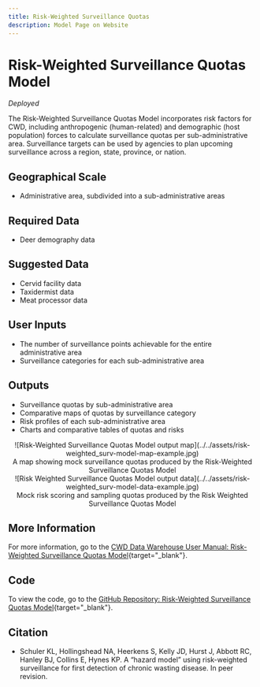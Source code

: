 ```yaml
---
title: Risk-Weighted Surveillance Quotas
description: Model Page on Website
---
```


# Risk-Weighted Surveillance Quotas Model
*Deployed*

The Risk-Weighted Surveillance Quotas Model incorporates risk factors for CWD, including anthropogenic (human-related) and demographic (host population) forces to calculate surveillance quotas per sub-administrative area. Surveillance targets can be used by agencies to plan upcoming surveillance across a region, state, province, or nation.

## Geographical Scale
* Administrative area, subdivided into a sub-administrative areas

## Required Data
* Deer demography data

## Suggested Data
* Cervid facility data
* Taxidermist data
* Meat processor data

## User Inputs
* The number of surveillance points achievable for the entire administrative area 
* Surveillance categories for each sub-administrative area

## Outputs
* Surveillance quotas by sub-administrative area
* Comparative maps of quotas by surveillance category
* Risk profiles of each sub-administrative area
* Charts and comparative tables of quotas and risks


<center>![Risk-Weighted Surveillance Quotas Model output map](../../assets/risk-weighted_surv-model-map-example.jpg)
<figcaption>A map showing mock surveillance quotas produced by the Risk-Weighted Surveillance Quotas Model</figcaption></center>

<center>![Risk Weighted Surveillance Quotas Model output data](../../assets/risk-weighted_surv-model-data-example.jpg)
<figcaption>Mock risk scoring and sampling quotas produced by the Risk Weighted Surveillance Quotas Model</figcaption></center>

## More Information
For more information, go to the [CWD Data Warehouse User Manual: Risk-Weighted Surveillance Quotas Model](https://pages.github.coecis.cornell.edu/CWHL/CWD-Data-Warehouse/risk-weighted-surveillance-quotas.html){target="_blank"}.

## Code
To view the code, go to the [GitHub Repository: Risk-Weighted Surveillance Quotas Model](https://github.com/Cornell-Wildlife-Health-Lab/risk-weighted-surveillance-quotas-model){target="_blank"}.

## Citation
* Schuler KL, Hollingshead NA, Heerkens S, Kelly JD, Hurst J, Abbott RC, Hanley BJ, Collins E, Hynes KP. A “hazard model” using risk-weighted surveillance for first detection of chronic wasting disease. In peer revision.